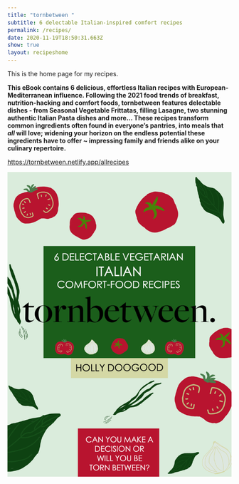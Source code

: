 ```yaml
---
title: "tornbetween "
subtitle: 6 delectable Italian-inspired comfort recipes
permalink: /recipes/
date: 2020-11-19T18:50:31.663Z
show: true
layout: recipeshome
---
```

This is the home page for my recipes.

**This eBook contains 6 delicious, effortless Italian recipes with European-Mediterranean influence. Following the 2021 food trends of breakfast, nutrition-hacking and comfort foods, tornbetween features delectable dishes - from Seasonal Vegetable Frittatas, filling Lasagne, two stunning authentic Italian Pasta dishes and more... These recipes transform common ingredients often found in everyone’s pantries, into meals that *all* will love; widening your horizon on the endless potential these ingredients have to offer ~ impressing family and friends alike on your culinary repertoire.** 

<https://tornbetween.netlify.app/allrecipes>

![tornbetween eBook recipe cover which has hand-drawn vegetable illustrations in the colours of Italy.](../uploads/ebook-coverpsd.jpg "tornbetween eBook recipe cover")